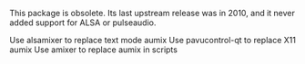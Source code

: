 This package is obsolete. Its last upstream release was in 2010, and it never
added support for ALSA or pulseaudio.

Use alsamixer to replace text mode aumix
Use pavucontrol-qt to replace X11 aumix
Use amixer to replace aumix in scripts
